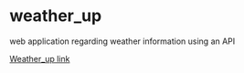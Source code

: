 # weather_up
web application regarding weather information using an API

[Weather_up link ](https://weatherup.herokuapp.com/)
